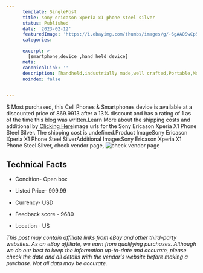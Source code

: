 ```yaml
---
      template: SinglePost
      title: sony ericason xperia x1 phone steel silver
      status: Published
      date: '2023-02-12'
      featuredImage: 'https://i.ebayimg.com/thumbs/images/g/-6gAAOSwCp5i3yM-/s-l225.jpg'
      categories: 

      excerpt: >-
        [smartphone,device ,hand held device]
      meta:
      canonicalLink: ''
      description: [handheld,industrially made,well crafted,Portable,Mobile,Compact,Convenient,Lightweight,Maneuverable,Man-portable,Miniature,Carriable,Hand-held,Light,Holdable,Transportable,Mobile device,Pocket-sized,On-the-go,Wireless,Cordless,Compact size,Convenient size, smartphone,device ,hand held device]
      noindex: false

        
---
```

$
    Most purchased, this Cell Phones & Smartphones device is available at a discounted price of 869.9913 after a 13% discount and has a rating of 1 as of the time this blog was written.Learn More about the shipping costs and additional by [Clicking Here](https://www.ebay.com/itm/284909823322?hash=item4255f2e55a%3Ag%3A-6gAAOSwCp5i3yM-&mkevt=1&mkcid=1&mkrid=711-53200-19255-0&campid=%253CePNCampaignId%253E&customid=%253CreferenceId%253E&toolid=10049)image urls for the Sony Ericason Xperia X1 Phone Steel Silver. The shipping cost is undefined.Product ImageSony Ericason Xperia X1 Phone Steel SilverAdditional ImagesSony Ericason Xperia X1 Phone Steel Silver, check vendor page, ![check vendor page](https://origin-galleryplus.ebayimg.com/ws/web/284909823322_2_0_1/225x225.jpg,https://origin-galleryplus.ebayimg.com/ws/web/284909823322_3_0_1/225x225.jpg,https://origin-galleryplus.ebayimg.com/ws/web/284909823322_4_0_1/225x225.jpg,https://origin-galleryplus.ebayimg.com/ws/web/284909823322_5_0_1/225x225.jpg,https://origin-galleryplus.ebayimg.com/ws/web/284909823322_6_0_1/225x225.jpg,https://origin-galleryplus.ebayimg.com/ws/web/284909823322_7_0_1/225x225.jpg,https://origin-galleryplus.ebayimg.com/ws/web/284909823322_8_0_1/225x225.jpg,https://origin-galleryplus.ebayimg.com/ws/web/284909823322_9_0_1/225x225.jpg,https://origin-galleryplus.ebayimg.com/ws/web/284909823322_10_0_1/225x225.jpg)
    
    

 ## Technical Facts 



     
      

 - Condition- Open box 


      

 - Listed Price- 999.99 


      

 - Currency- USD 


      

 - Feedback score - 9680 


      

 - Location - US 


      
      

 *_This post may contain affiliate links from eBay and other third-party websites. As an eBay affiliate, we earn from qualifying purchases. Although we do our best to keep the information up-to-date and accurate, please check the date and all details with the vendor's website before making a purchase. Not all data may be accurate._*



    
    
    
    
    